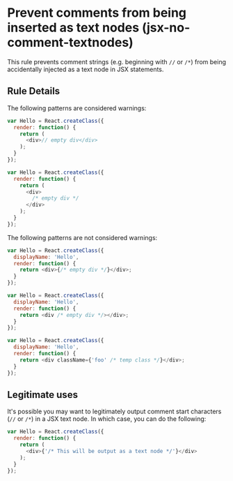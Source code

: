# Prevent comments from being inserted as text nodes (jsx-no-comment-textnodes)

This rule prevents comment strings (e.g. beginning with `//` or `/*`) from being accidentally
injected as a text node in JSX statements.

## Rule Details

The following patterns are considered warnings:

```js
var Hello = React.createClass({
  render: function() {
    return (
      <div>// empty div</div>
    );
  }
});

var Hello = React.createClass({
  render: function() {
    return (
      <div>
        /* empty div */
      </div>
    );
  }
});
```

The following patterns are not considered warnings:

```js
var Hello = React.createClass({
  displayName: 'Hello',
  render: function() {
    return <div>{/* empty div */}</div>;
  }
});

var Hello = React.createClass({
  displayName: 'Hello',
  render: function() {
    return <div /* empty div */></div>;
  }
});

var Hello = React.createClass({
  displayName: 'Hello',
  render: function() {
    return <div className={'foo' /* temp class */}</div>;
  }
});
```

## Legitimate uses

It's possible you may want to legitimately output comment start characters (`//` or `/*`)
in a JSX text node. In which case, you can do the following:

```js
var Hello = React.createClass({
  render: function() {
    return (
      <div>{'/* This will be output as a text node */'}</div>
    );
  }
});
```
